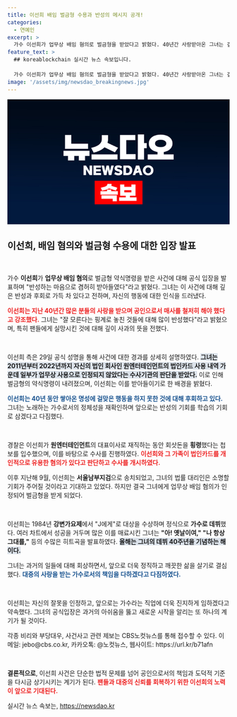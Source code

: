 ```yaml
---
title: 이선희 배임 벌금형 수용과 반성의 메시지 공개!
categories:
  - 연예인
excerpt: >
  가수 이선희가 업무상 배임 혐의로 벌금형을 받았다고 밝혔다. 40년간 사랑받아온 그녀는 깊은 반성과 함께 팬들에게 사과하며 앞으로의 다짐을 전했다. 과거의 실수를 딛고 새롭게 시작하는 이선희의 이야기가 궁금하다.
feature_text: >
  ## koreablockchain 실시간 뉴스 속보입니다.

  가수 이선희가 업무상 배임 혐의로 벌금형을 받았다고 밝혔다. 40년간 사랑받아온 그녀는 깊은 반성과 함께 팬들에게 사과하며 앞으로의 다짐을 전했다. 과거의 실수를 딛고 새롭게 시작하는 이선희의 이야기가 궁금하다.
image: '/assets/img/newsdao_breakingnews.jpg'
---
```


<p><img src="/assets/img/newsdao_breakingnews.jpg" alt="koreablockchain 속보" /></p>

<h2 data-ke-size="size26">이선희, 배임 혐의와 벌금형 수용에 대한 입장 발표</h2>

<p data-ke-size="size16">&nbsp;</p>

<p>가수 <strong>이선희</strong>가 <strong>업무상 배임 혐의</strong>로 벌금형 약식명령을 받은 사건에 대해 공식 입장을 발표하며 "반성하는 마음으로 겸허히 받아들였다"라고 밝혔다. 그녀는 이 사건에 대해 깊은 반성과 후회로 가득 차 있다고 전하며, 자신의 행동에 대한 인식을 드러냈다. </p>

<p><b><span style="color: #ee2323;">이선희는 지난 40년간 많은 분들의 사랑을 받으며 공인으로서 매사를 철저히 해야 했다고 강조했다.</span></b> 그녀는 "잘 모른다는 핑계로 놓친 것들에 대해 많이 반성했다"라고 밝혔으며, 특히 팬들에게 실망시킨 것에 대해 깊이 사과의 뜻을 전했다.</p>

<p data-ke-size="size16">&nbsp;</p>

<p>이선희 측은 29일 공식 성명을 통해 사건에 대한 경과를 상세히 설명하였다. <b><span style="background-color: #21538527;">그녀는 2011년부터 2022년까지 자신의 법인 회사인 원엔터테인먼트의 법인카드 사용 내역 가운데 일부가 업무상 사용으로 인정되지 않았다는 수사기관의 판단을 받았다.</span></b> 이로 인해 벌금형의 약식명령이 내려졌으며, 이선희는 이를 받아들이기로 한 배경을 밝혔다.</p>

<p><b><span style="color: #1a5490;">이선희는 40년 동안 쌓아온 명성에 걸맞은 행동을 하지 못한 것에 대해 후회하고 있다.</span></b> 그녀는 노래하는 가수로서의 정체성을 재확인하며 앞으로는 반성의 기회를 학습의 기회로 삼겠다고 다짐했다.</p>

<p data-ke-size="size16">&nbsp;</p>

<p>경찰은 이선희가 <strong>원엔터테인먼트</strong>의 대표이사로 재직하는 동안 회삿돈을 <strong>횡령</strong>했다는 첩보를 입수했으며, 이를 바탕으로 수사를 진행하였다. <b><span style="color: #ee2323;">이선희와 그 가족이 법인카드를 개인적으로 유용한 혐의가 있다고 판단하고 수사를 개시하였다.</span></b> </p>

<p>이후 지난해 9월, 이선희는 <strong>서울남부지검</strong>으로 송치되었고, 그녀의 법률 대리인은 소명할 기회가 주어질 것이라고 기대하고 있었다. 하지만 결국 그녀에게 업무상 배임 혐의가 인정되어 벌금형을 받게 되었다.</p>

<p data-ke-size="size16">&nbsp;</p>

<p>이선희는 1984년 <strong>강변가요제</strong>에서 "J에게"로 대상을 수상하며 정식으로 <strong>가수로 데뷔</strong>했다. 여러 차트에서 성공을 거두며 많은 이를 매료시킨 그녀는 <strong>"아! 옛날이여," "나 항상 그대를,"</strong> 등의 수많은 히트곡을 발표하였다. <b><span style="background-color: #21538527;">올해는 그녀의 데뷔 40주년을 기념하는 해이다.</span></b> </p>

<p>그녀는 과거의 일들에 대해 회상하면서, 앞으로 더욱 정직하고 깨끗한 삶을 살기로 결심했다. <b><span style="color: #1a5490;">대중의 사랑을 받는 가수로서의 책임을 다하겠다고 다짐하였다.</span></b></p>

<p data-ke-size="size16">&nbsp;</p>

<p>이선희는 자신의 잘못을 인정하고, 앞으로는 가수라는 직업에 더욱 진지하게 임하겠다고 약속했다. 그녀의 공식입장은 과거의 아쉬움을 뚫고 새로운 시작을 알리는 또 하나의 계기가 될 것이다. </p>

<p>각종 비리와 부당대우, 사건사고 관련 제보는 CBS노컷뉴스를 통해 접수할 수 있다. 이메일: jebo@cbs.co.kr, 카카오톡: @노컷뉴스, 웹사이트: https://url.kr/b71afn</p>

<p data-ke-size="size16">&nbsp;</p>

<p><strong>결론적으로</strong>, 이선희 사건은 단순한 법적 문제를 넘어 공인으로서의 책임과 도덕적 기준을 다시금 상기시키는 계기가 된다. <b><span style="color: #ee2323;">팬들과 대중의 신뢰를 회복하기 위한 이선희의 노력이 앞으로 기대된다.</span></b></p>
실시간 뉴스 속보는, <a href="https://newsdao.kr" rel="dofollow">https://newsdao.kr</a>


